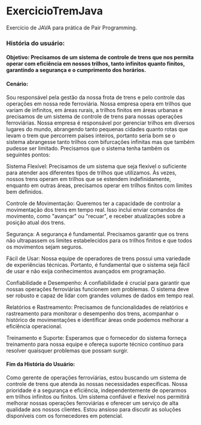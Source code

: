 # ExercicioTremJava
Exercício de JAVA para prática de Pair Programming.

### História do usuário:

#### Objetivo: Precisamos de um sistema de controle de trens que nos permita operar com eficiência em nossos trilhos, tanto infinitos quanto finitos, garantindo a segurança e o cumprimento dos horários.

#### Cenário:

Sou responsável pela gestão da nossa frota de trens e pelo controle das operações em nossa rede ferroviária. Nossa empresa opera em trilhos que variam de infinitos, em áreas rurais, a trilhos finitos em áreas urbanas e precisamos de um sistema de controle de trens para nossas operações ferroviárias.
Nossa empresa é responsável por gerenciar trilhos em diversos lugares do mundo, abrangendo tanto pequenas cidades quanto rotas que levam o trem que percorrem países inteiros, portanto seria bom se o sistema abrangesse tanto trilhos com bifurcações infinitas mas que também pudesse ser limitado.
Precisamos que o sistema tenha também os seguintes pontos:

Sistema Flexível: Precisamos de um sistema que seja flexível o suficiente para atender aos diferentes tipos de trilhos que utilizamos. Às vezes, nossos trens operam em trilhos que se estendem indefinidamente, enquanto em outras áreas, precisamos operar em trilhos finitos com limites bem definidos.

Controle de Movimentação: Queremos ter a capacidade de controlar a movimentação dos trens em tempo real. Isso inclui enviar comandos de movimento, como "avançar" ou "recuar", e receber atualizações sobre a posição atual dos trens.

Segurança: A segurança é fundamental. Precisamos garantir que os trens não ultrapassem os limites estabelecidos para os trilhos finitos e que todos os movimentos sejam seguros.

Fácil de Usar: Nossa equipe de operadores de trens possui uma variedade de experiências técnicas. Portanto, é fundamental que o sistema seja fácil de usar e não exija conhecimentos avançados em programação.

Confiabilidade e Desempenho: A confiabilidade é crucial para garantir que nossas operações ferroviárias funcionem sem problemas. O sistema deve ser robusto e capaz de lidar com grandes volumes de dados em tempo real.

Relatórios e Rastreamento: Precisamos de funcionalidades de relatórios e rastreamento para monitorar o desempenho dos trens, acompanhar o histórico de movimentações e identificar áreas onde podemos melhorar a eficiência operacional.

Treinamento e Suporte: Esperamos que o fornecedor do sistema forneça treinamento para nossa equipe e ofereça suporte técnico contínuo para resolver quaisquer problemas que possam surgir.

#### Fim da História do Usuário:

Como gerente de operações ferroviárias, estou buscando um sistema de controle de trens que atenda às nossas necessidades específicas. Nossa prioridade é a segurança e eficiência, independentemente de operarmos em trilhos infinitos ou finitos. Um sistema confiável e flexível nos permitirá melhorar nossas operações ferroviárias e oferecer um serviço de alta qualidade aos nossos clientes. Estou ansioso para discutir as soluções disponíveis com os fornecedores em potencial.
